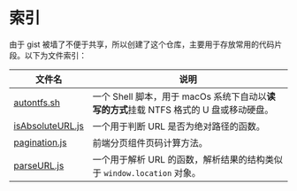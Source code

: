 # 索引

由于 gist 被墙了不便于共享，所以创建了这个仓库，主要用于存放常用的代码片段。以下为文件索引：

<table>
    <thead>
        <tr>
            <th>文件名</th>
            <th>说明</th>
        </tr>
    </thead>
    <tbody>
        <tr>
            <td><a href="autontfs.sh">autontfs.sh</a></td>
            <td>一个 Shell 脚本，用于 macOs 系统下自动以<b>读写的方式</b>挂载 NTFS 格式的 U 盘或移动硬盘。</td>
        </tr>
        <tr>
            <td><a href="isAbsoluteURL.js">isAbsoluteURL.js</a></td>
            <td>一个用于判断 URL 是否为绝对路径的函数。</td>
        </tr>
        <tr>
            <td><a href="pagination.js">pagination.js</a></td>
            <td>前端分页组件页码计算方法。</td>
        </tr>
        <tr>
            <td><a href="parseURL.js">parseURL.js</a></td>
            <td>
                一个用于解析 URL 的函数，解析结果的结构类似于 
                <code>window.location</code> 对象。
            </td>
        </tr>
    </tbody>
</table>
